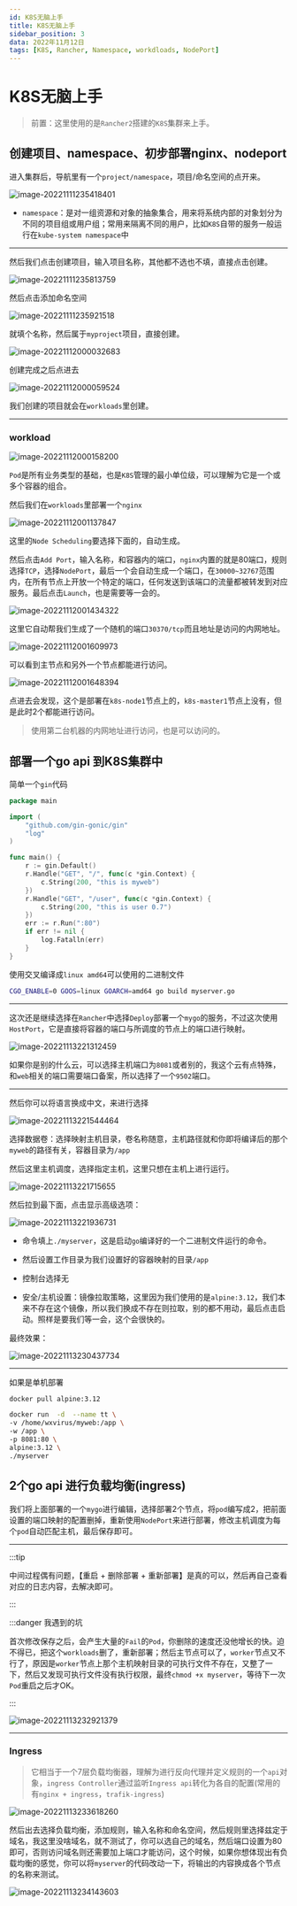 ```yaml
---
id: K8S无脑上手
title: K8S无脑上手
sidebar_position: 3
data: 2022年11月12日
tags: [K8S, Rancher, Namespace, workdloads, NodePort]
---
```


# K8S无脑上手

>   前置：这里使用的是`Rancher2`搭建的`K8S`集群来上手。



## 创建项目、namespace、初步部署nginx、nodeport

进入集群后，导航里有一个`project/namespace`，项目/命名空间的点开来。

![image-20221111235418401](https://virusoss.oss-cn-shanghai.aliyuncs.com/images/image-20221111235418401.png)

-   `namespace`：是对一组资源和对象的抽象集合，用来将系统内部的对象划分为不同的项目组或用户组；常用来隔离不同的用户，比如`K8S`自带的服务一般运行在`kube-system namespace`中



---

然后我们点击创建项目，输入项目名称，其他都不选也不填，直接点击创建。

![image-20221111235813759](https://virusoss.oss-cn-shanghai.aliyuncs.com/images/image-20221111235813759.png)

然后点击添加命名空间

![image-20221111235921518](https://virusoss.oss-cn-shanghai.aliyuncs.com/images/image-20221111235921518.png)

就填个名称，然后属于`myproject`项目，直接创建。

![image-20221112000032683](https://virusoss.oss-cn-shanghai.aliyuncs.com/images/image-20221112000032683.png)

创建完成之后点进去

![image-20221112000059524](https://virusoss.oss-cn-shanghai.aliyuncs.com/images/image-20221112000059524.png)

我们创建的项目就会在`workloads`里创建。

---

### workload

![image-20221112000158200](https://virusoss.oss-cn-shanghai.aliyuncs.com/images/image-20221112000158200.png)

`Pod`是所有业务类型的基础，也是`K8S`管理的最小单位级，可以理解为它是一个或多个容器的组合。

然后我们在`workloads`里部署一个`nginx`

![image-20221112001137847](https://virusoss.oss-cn-shanghai.aliyuncs.com/images/image-20221112001137847.png)

这里的`Node Scheduling`要选择下面的，自动生成。

然后点击`Add Port`，输入名称，和容器内的端口，`nginx`内置的就是80端口，规则选择`TCP`，选择`NodePort`，最后一个会自动生成一个端口，在`30000~32767`范围内，在所有节点上开放一个特定的端口，任何发送到该端口的流量都被转发到对应服务。最后点击`Launch`，也是需要等一会的。

![image-20221112001434322](https://virusoss.oss-cn-shanghai.aliyuncs.com/images/image-20221112001434322.png)

这里它自动帮我们生成了一个随机的端口`30370/tcp`而且地址是访问的内网地址。

![image-20221112001609973](https://virusoss.oss-cn-shanghai.aliyuncs.com/images/image-20221112001609973.png)

可以看到主节点和另外一个节点都能进行访问。

![image-20221112001648394](https://virusoss.oss-cn-shanghai.aliyuncs.com/images/image-20221112001648394.png)

点进去会发现，这个是部署在`k8s-node1`节点上的，`k8s-master1`节点上没有，但是此时2个都能进行访问。

>   使用第二台机器的内网地址进行访问，也是可以访问的。

## 部署一个go api 到K8S集群中

简单一个`gin`代码

```go
package main

import (
	"github.com/gin-gonic/gin"
	"log"
)

func main() {
	r := gin.Default()
	r.Handle("GET", "/", func(c *gin.Context) {
		c.String(200, "this is myweb")
	})
	r.Handle("GET", "/user", func(c *gin.Context) {
		c.String(200, "this is user 0.7")
	})
	err := r.Run(":80")
	if err != nil {
		log.Fatalln(err)
	}
}

```

使用交叉编译成`linux amd64`可以使用的二进制文件

```bash
CGO_ENABLE=0 GOOS=linux GOARCH=amd64 go build myserver.go
```

---

这次还是继续选择在`Rancher`中选择`Deploy`部署一个`mygo`的服务，不过这次使用`HostPort`，它是直接将容器的端口与所调度的节点上的端口进行映射。

![image-20221113221312459](https://virusoss.oss-cn-shanghai.aliyuncs.com/images/image-20221113221312459.png)

如果你是别的什么云，可以选择主机端口为`8081`或者别的，我这个云有点特殊，和`web`相关的端口需要端口备案，所以选择了一个`9502`端口。

---

然后你可以将语言换成中文，来进行选择

![image-20221113221544464](https://virusoss.oss-cn-shanghai.aliyuncs.com/images/image-20221113221544464.png)

选择数据卷：选择映射主机目录，卷名称随意，主机路径就和你即将编译后的那个`myweb`的路径有关，容器目录为`/app`

然后这里主机调度，选择指定主机，这里只想在主机上进行运行。

![image-20221113221715655](https://virusoss.oss-cn-shanghai.aliyuncs.com/images/image-20221113221715655.png)

然后拉到最下面，点击显示高级选项：

![image-20221113221936731](https://virusoss.oss-cn-shanghai.aliyuncs.com/images/image-20221113221936731.png)

-   命令填上`./myserver`，这是启动`go`编译好的一个二进制文件运行的命令。

-   然后设置工作目录为我们设置好的容器映射的目录`/app`

-   控制台选择无
-   安全/主机设置：镜像拉取策略，这里因为我们使用的是`alpine:3.12`，我们本来不存在这个镜像，所以我们换成不存在则拉取，别的都不用动，最后点击启动。照样是要我们等一会，这个会很快的。



最终效果：

![image-20221113230437734](https://virusoss.oss-cn-shanghai.aliyuncs.com/images/image-20221113230437734.png)

---

如果是单机部署

```bash
docker pull alpine:3.12
```

```bash
docker run  -d  --name tt \
-v /home/wxvirus/myweb:/app \
-w /app \
-p 8081:80 \
alpine:3.12 \
./myserver

```



## 2个go api 进行负载均衡(ingress)

我们将上面部署的一个`mygo`进行编辑，选择部署2个节点，将`pod`编写成2，把前面设置的端口映射的配置删掉，重新使用`NodePort`来进行部署，修改主机调度为每个`pod`自动匹配主机，最后保存即可。

---

:::tip

中间过程偶有问题，【重启 + 删除部署 + 重新部署】是真的可以，然后再自己查看对应的日志内容，去解决即可。

:::



:::danger 我遇到的坑

首次修改保存之后，会产生大量的`Fail`的`Pod`，你删除的速度还没他增长的快。迫不得已，把这个`workloads`删了，重新部署；然后主节点可以了，`worker`节点又不行了，原因是`worker`节点上那个主机映射目录的可执行文件不存在，又整了一下，然后又发现可执行文件没有执行权限，最终`chmod +x myserver`，等待下一次`Pod`重启之后才OK。

:::



![image-20221113232921379](https://virusoss.oss-cn-shanghai.aliyuncs.com/images/image-20221113232921379.png)

---

### Ingress

>   它相当于一个7层负载均衡器，理解为进行反向代理并定义规则的一个`api`对象，`ingress Controller`通过监听`Ingress api`转化为各自的配置(常用的有`nginx + ingress`，`trafik-ingress`)

![image-20221113233618260](https://virusoss.oss-cn-shanghai.aliyuncs.com/images/image-20221113233618260.png)



然后出去选择负载均衡，添加规则，输入名称和命名空间，然后规则里选择兹定于域名，我这里没啥域名，就不测试了，你可以选自己的域名，然后端口设置为80即可，否则访问域名则还需要加上端口才能访问，这个时候，如果你想体现出有负载均衡的感觉，你可以将`myserver`的代码改动一下，将输出的内容换成各个节点的名称来测试。

![image-20221113234143603](https://virusoss.oss-cn-shanghai.aliyuncs.com/images/image-20221113234143603.png)

